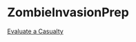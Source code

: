 # ZombieInvasionPrep

[Evaluate a Casualty](https://jboyce1.github.io/ZombieInvasionPrep/evaluate_a_casualty_twine/)
